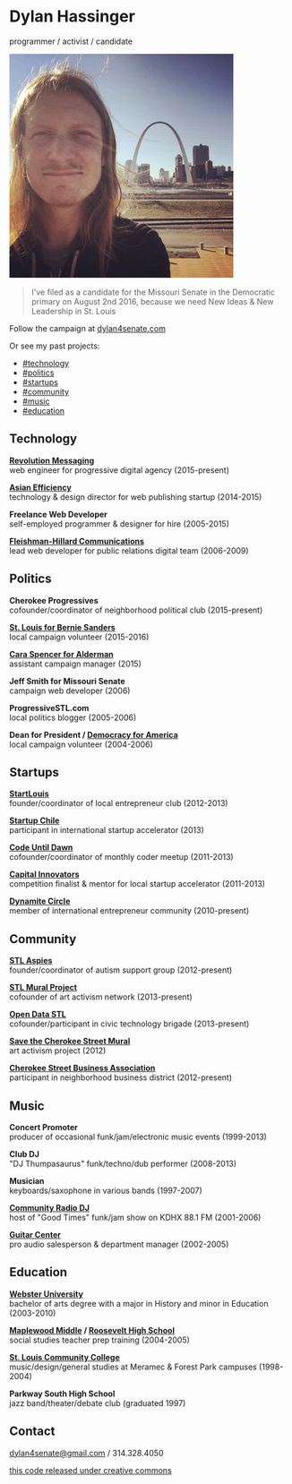 # Dylan Hassinger

programmer / activist / candidate

[![Dylan Hassinger - programmer, activist, candidate for Missouri Senate (5th District)](img/dylanhassinger_sm.jpg)](img/dylanhassinger.jpg "Dylan Hassinger")

> I've filed as a candidate for the Missouri Senate in the Democratic primary on August 2nd 2016, because we need New Ideas & New Leadership in St. Louis

Follow the campaign at [dylan4senate.com](http://dylan4senate.com)

Or see my past projects:

*   [#technology](#technology)
*   [#politics](#politics)
*   [#startups](#startups)
*   [#community](#community)
*   [#music](#music)
*   [#education](#education)

## Technology

**[Revolution Messaging](http://revolutionmessaging.com)**  
web engineer for progressive digital agency (2015-present)

**[Asian Efficiency](http://asianefficiency.com)**  
technology & design director for web publishing startup (2014-2015)

**Freelance Web Developer**  
self-employed programmer & designer for hire (2005-2015)

**[Fleishman-Hillard Communications](http://fleishmanhillard.com)**  
lead web developer for public relations digital team (2006-2009)

## Politics

**Cherokee Progressives**  
cofounder/coordinator of neighborhood political club (2015-present)

**[St. Louis for Bernie Sanders](http://stl4bernie.com)**  
local campaign volunteer (2015-2016)

**[Cara Spencer for Alderman](http://cara-spencer.com)**  
assistant campaign manager (2015)

**Jeff Smith for Missouri Senate**  
campaign web developer (2006)

**ProgressiveSTL.com**  
local politics blogger (2005-2006)

**Dean for President / [Democracy for America](http://www.democracyforamerica.com/)**  
local campaign volunteer (2004-2006)

## Startups

**[StartLouis](http://meetup.com/startlouis)**  
founder/coordinator of local entrepreneur club (2012-2013)

**[Startup Chile](http://startupchile.org)**  
participant in international startup accelerator (2013)

**[Code Until Dawn](http://www.meetup.com/codeuntildawn-stlouis/)**  
cofounder/coordinator of monthly coder meetup (2011-2013)

**[Capital Innovators](http://capitalinnovators.com)**  
competition finalist & mentor for local startup accelerator (2011-2013)

**[Dynamite Circle](http://about.dynamitecircle.com)**  
member of international entrepreneur community (2010-present)

## Community

**[STL Aspies](http://meetup.com/stl-aspies)**  
founder/coordinator of autism support group (2012-present)

**[STL Mural Project](https://www.facebook.com/groups/stlmuralproject/)**  
cofounder of art activism network (2013-present)

**[Open Data STL](http://meetup.com/open-data-stl)**  
cofounder/participant in civic technology brigade (2013-present)

**[Save the Cherokee Street Mural](https://www.facebook.com/Save-the-Cherokee-Street-Mural-176146689106119/?fref=ts)**  
art activism project (2012)

**[Cherokee Street Business Association](http://cherokeestreetnews.com)**  
participant in neighborhood business district (2012-present)

## Music

**Concert Promoter**  
producer of occasional funk/jam/electronic music events (1999-2013)

**Club DJ**  
"DJ Thumpasaurus" funk/techno/dub performer (2008-2013)

**Musician**  
keyboards/saxophone in various bands (1997-2007)

**[Community Radio DJ](http://kdhx.org)**  
host of "Good Times" funk/jam show on KDHX 88.1 FM (2001-2006)

**[Guitar Center](http://guitarcenter.com)**  
pro audio salesperson & department manager (2002-2005)

## Education

**[Webster University](http://webster.edu)**  
bachelor of arts degree with a major in History and minor in Education (2003-2010)

**[Maplewood Middle](http://mrhschools.net/) / [Roosevelt High School](http://www.slps.org/Page/8744)**  
social studies teacher prep training (2004-2005)

**[St. Louis Community College](http://stlcc.edu)**  
music/design/general studies at Meramec & Forest Park campuses (1998-2004)

**Parkway South High School**  
jazz band/theater/debate club (graduated 1997)

## Contact

[](http://instagram.com/dylan4senate)[](http://twitter.com/dylanized)[](http://github.com/dylanized)[](http://dribbble.com/dylanized)[](http://stackoverflow.com/users/447186/dylanized)[](https://www.facebook.com/profile.php?id=100000192700579)

[dylan4senate@gmail.com](mailto:dylan4senate@gmail.com) / 314.328.4050

[this code released under creative commons](http://github.com/dylanized/resume)